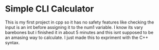 # Simple CLI Calculator
This is my first project in cpp so it has no safety features like checking the input is an int before assigning it to the num1 variable. I know its vary barebones but i finished it in about 5 minutes and this isnt supposed to be an amasing way to calculate. I just made this to expriment with the C++ syntax.
